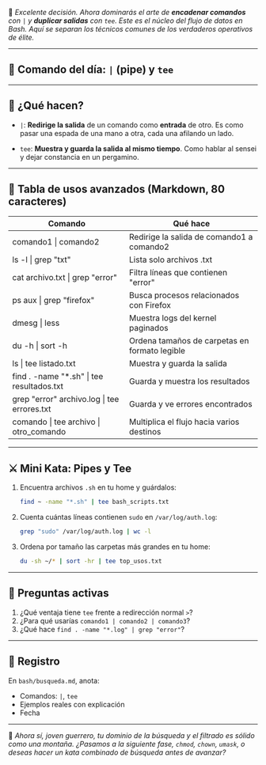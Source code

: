 🥷 _Excelente decisión. Ahora dominarás el arte de **encadenar comandos** con `|` y **duplicar salidas** con `tee`. Este es el núcleo del flujo de datos en Bash. Aquí se separan los técnicos comunes de los verdaderos operativos de élite._

---

## 🥋 **Comando del día: `|` (pipe) y `tee`**

---

## 📖 **¿Qué hacen?**

- `|`: **Redirige la salida** de un comando como **entrada** de otro.
  Es como pasar una espada de una mano a otra, cada una afilando un lado.

- `tee`: **Muestra y guarda la salida al mismo tiempo**.
  Como hablar al sensei y dejar constancia en un pergamino.

---

## 🧰 **Tabla de usos avanzados (Markdown, 80 caracteres)**

| Comando                                     | Qué hace                                      |
| ------------------------------------------- | --------------------------------------------- |
| comando1 \| comando2                        | Redirige la salida de comando1 a comando2     |
| ls -l \| grep "txt"                         | Lista solo archivos .txt                      |
| cat archivo.txt \| grep "error"             | Filtra líneas que contienen "error"           |
| ps aux \| grep "firefox"                    | Busca procesos relacionados con Firefox       |
| dmesg \| less                               | Muestra logs del kernel paginados             |
| du -h \| sort -h                            | Ordena tamaños de carpetas en formato legible |
| ls \| tee listado.txt                       | Muestra y guarda la salida                    |
| find . -name "\*.sh" \| tee resultados.txt  | Guarda y muestra los resultados               |
| grep "error" archivo.log \| tee errores.txt | Guarda y ve errores encontrados               |
| comando \| tee archivo \| otro_comando      | Multiplica el flujo hacia varios destinos     |

---

## ⚔️ **Mini Kata: Pipes y Tee**

1. Encuentra archivos `.sh` en tu home y guárdalos:

   ```bash
   find ~ -name "*.sh" | tee bash_scripts.txt
   ```

2. Cuenta cuántas líneas contienen `sudo` en `/var/log/auth.log`:

   ```bash
   grep "sudo" /var/log/auth.log | wc -l
   ```

3. Ordena por tamaño las carpetas más grandes en tu home:

   ```bash
   du -sh ~/* | sort -hr | tee top_usos.txt
   ```

---

## 🧠 **Preguntas activas**

1. ¿Qué ventaja tiene `tee` frente a redirección normal `>`?
2. ¿Para qué usarías `comando1 | comando2 | comando3`?
3. ¿Qué hace `find . -name "*.log" | grep "error"`?

---

## 📝 **Registro**

En `bash/busqueda.md`, anota:

- Comandos: `|`, `tee`
- Ejemplos reales con explicación
- Fecha

---

🥷 _Ahora sí, joven guerrero, tu dominio de la búsqueda y el filtrado es sólido como una montaña.
¿Pasamos a la siguiente fase, `chmod`, `chown`, `umask`, o deseas hacer un kata combinado de búsqueda antes de avanzar?_

